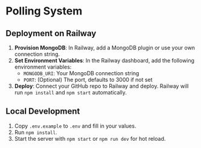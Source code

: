 # Polling System

## Deployment on Railway

1. **Provision MongoDB**: In Railway, add a MongoDB plugin or use your own connection string.
2. **Set Environment Variables**: In the Railway dashboard, add the following environment variables:
   - `MONGODB_URI`: Your MongoDB connection string
   - `PORT`: (Optional) The port, defaults to 3000 if not set
3. **Deploy**: Connect your GitHub repo to Railway and deploy. Railway will run `npm install` and `npm start` automatically.

## Local Development

1. Copy `.env.example` to `.env` and fill in your values.
2. Run `npm install`.
3. Start the server with `npm start` or `npm run dev` for hot reload. 